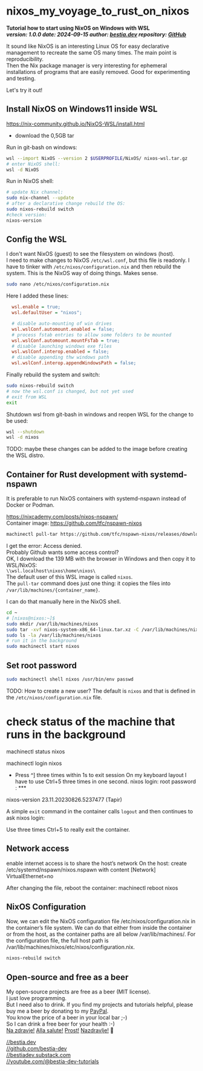 # nixos_my_voyage_to_rust_on_nixos

**Tutorial how to start using NixOS on Windows with WSL**  
***version: 1.0.0 date: 2024-09-15 author: [bestia.dev](https://bestia.dev) repository: [GitHub](https://github.com/bestia-dev/nixos_my_voyage_to_nixos)***  

It sound like NixOS is an interesting Linux OS for easy declarative management to recreate the same OS many times. The main point is reproducibility.  
Then the Nix package manager is very interesting for ephemeral installations of programs that are easily removed. Good for experimenting and testing.

Let's try it out!

## Install NixOS on Windows11 inside WSL

<https://nix-community.github.io/NixOS-WSL/install.html>

- download the 0,5GB tar  

Run in git-bash on windows:  

```bash
wsl --import NixOS --version 2 $USERPROFILE/NixOS/ nixos-wsl.tar.gz
# enter NixOS shell: 
wsl -d NixOS
```

Run in NixOS shell:

```bash
# update Nix channel:
sudo nix-channel --update
# after a declarative change rebuild the OS: 
sudo nixos-rebuild switch
#check version: 
nixos-version
```

## Config the WSL

I don't want NixOS (guest) to see the filesystem on windows (host).  
I need to make changes to NixOS `/etc/wsl.conf`, but this file is readonly. I have to tinker with `/etc/nixos/configuration.nix` and then rebuild the system. This is the NixOS way of doing things. Makes sense.

```bash
sudo nano /etc/nixos/configuration.nix
```

Here I added these lines:

```ini
  wsl.enable = true;
  wsl.defaultUser = "nixos";

  # disable auto-mounting of win drives
  wsl.wslConf.automount.enabled = false;
  # process fstab entries to allow some folders to be mounted
  wsl.wslConf.automount.mountFsTab = true;
  # disable launching windows exe files
  wsl.wslConf.interop.enabled = false;
  # disable appending thw windows path
  wsl.wslConf.interop.appendWindowsPath = false;
```

Finally rebuild the system and switch:

```bash
sudo nixos-rebuild switch
# now the wsl.conf is changed, but not yet used
# exit from WSL
exit
```

Shutdown wsl from git-bash in windows and reopen WSL for the change to be used:

```bash
wsl --shutdown
wsl -d nixos
```

TODO: maybe these changes can be added to the image before creating the WSL distro.

## Container for Rust development with systemd-nspawn

It is preferable to run NixOS containers with systemd-nspawn instead of Docker or Podman.

<https://nixcademy.com/posts/nixos-nspawn/>  
Container image: <https://github.com/tfc/nspawn-nixos>  

```bash
machinectl pull-tar https://github.com/tfc/nspawn-nixos/releases/download/v1.0/nixos-system-x86_64-linux.tar.xz nixos --verify=no
```

I get the error: Access denied.  
Probably Github wants some access control?  
OK, I download the 139 MB with the browser in Windows and then copy it to WSL/NixOS:  
`\\wsl.localhost\nixos\home\nixos\`   
The default user of this WSL image is called `nixos`.  
The `pull-tar` command does just one thing: it copies the files into  
`/var/lib/machines/{container_name}`.

I can do that manually here in the NixOS shell.

```bash
cd ~
# [nixos@nixos:~]$
sudo mkdir /var/lib/machines/nixos
sudo tar -xvf nixos-system-x86_64-linux.tar.xz -C /var/lib/machines/nixos/
sudo ls -la /var/lib/machines/nixos
# run it in the background
sudo machinectl start nixos
```

## Set root password

```bash
sudo machinectl shell nixos /usr/bin/env passwd
```

TODO: How to create a new user? The default is `nixos` and that is defined in the `/etc/nixos/configuration.nix` file.



# check status of the machine that runs in the background
machinectl status nixos

machinectl login nixos
- Press ^] three times within 1s to exit session
On my keyboard layout I have to use Ctrl+5 three times in one second.
nixos login: root
password : ***

nixos-version
23.11.20230826.5237477 (Tapir)

A simple `exit` command in the container calls `logout` and then continues to ask
nixos login:

Use three times Ctrl+5 to really exit the container.

## Network access

enable internet access is to share the host’s network
On the host:
create /etc/systemd/nspawn/nixos.nspawn
with content
[Network]
VirtualEthernet=no

After changing the file, reboot the container:
machinectl reboot nixos

## NixOS Configuration

Now, we can edit the NixOS configuration file 
/etc/nixos/configuration.nix
 in the container’s file system. We can do that either from inside the container or from the host, as the container paths are all below 
 /var/lib/machines/<machine name>. 
 For the configuration file, the full host path is 
 /var/lib/machines/nixos/etc/nixos/configuration.nix.

```bash
nixos-rebuild switch
```

## Open-source and free as a beer

My open-source projects are free as a beer (MIT license).  
I just love programming.  
But I need also to drink. If you find my projects and tutorials helpful, please buy me a beer by donating to my [PayPal](https://paypal.me/LucianoBestia).  
You know the price of a beer in your local bar ;-)  
So I can drink a free beer for your health :-)  
[Na zdravje!](https://translate.google.com/?hl=en&sl=sl&tl=en&text=Na%20zdravje&op=translate) [Alla salute!](https://dictionary.cambridge.org/dictionary/italian-english/alla-salute) [Prost!](https://dictionary.cambridge.org/dictionary/german-english/prost) [Nazdravlje!](https://matadornetwork.com/nights/how-to-say-cheers-in-50-languages/) 🍻

[//bestia.dev](https://bestia.dev)  
[//github.com/bestia-dev](https://github.com/bestia-dev)  
[//bestiadev.substack.com](https://bestiadev.substack.com)  
[//youtube.com/@bestia-dev-tutorials](https://youtube.com/@bestia-dev-tutorials)  

[//]: # (auto_md_to_doc_comments segment end A)

